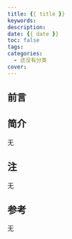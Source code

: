 ```yaml
---
title: {{ title }}
keywords:
description:
date: {{ date }}
toc: false
tags:
categories:
  - 还没有分类
cover:
---
```


<!--
注释的方法：
在正文需要注释的地方插入下面的代码，根据需要修改编号：
  <sup>[1](#note1)</sup>
在"注"章节插入对应编号的注释内容:
  <div id="note1"></div>
  [1] 这是注的内容
-->

## 前言

## 简介

无

<!-- more -->

## 注

无

## 参考

无
